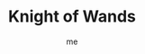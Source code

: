 ---
# basics
title     		 : "Knight of Wands"
token					 : 'wands-12'
card_type			 : '' # major, minor, court
layout				 : "tarot-card"
author    		 : 'me'
one_liner 		 : "Boldness, bravado, passion, persuasion, advocacy"
alt_names			 : ['Prince of Wands', 'Son of Feathers']
images				 : ['assets/images/tarot/rws/rw-wands-12.jpg']
keywords			 : ['boldness', 'bravado', 'passion', 'persuasion', 'advocacy']
url						 : 'tarot/cards/wands-12'
aliases				 : ['wands-knight']

# password: 'foolish journey'
dropbox				 : 'https://www.dropbox.com/sh/u3xkxrwnaw3aeth/AAAU1-JBL-m3Y8hyZ7VcTvj4a?dl=0'

personality    : "The Knight of Wands can represent anyone who wants to lead the way (Knight) to a goal (Wands), especially in academic, romantic, and professional areas of life. The Knight may also represent the tendency to be more forceful than cooperative or the need to take action at any cost."

meaning_light  : "Charging ahead. Making rapid progress. Refusing limits. Dazzling those around you with your wit and charm. Convincing others of your right to leadership. Convincing others to follow you. Being a catalyst for change."

meaning_shadow : "Blundering forward with inadequate skill or information. Running roughshod over the feelings of others. Using sex appeal to manipulate others. Forcing your leadership or ideology on others. Beginning many projects without finishing any."

# more detail
correspondence_element 			: "Air"
correspondence_affirmation 	: "I can lead the way to success."
correspondence_story 				: "The main character leads the effort to reach a common goal."

advice_relationships 	 : "Ask someone out. Set up a romantic evening and make it happen. Speak your heart, and challenge others to do the same. Be feverishly romantic. Pull out all the stops. After making sure your motives are pure, use your charisma to bowl someone over."

advice_work 					 : "If you are not equipped to be a charismatic advocate for your ideas, find a champion and enlist his or her aid. Your focus today is more on “sizzle” than “steak.” Sell your ideas and skills as boldly as you can without distorting or exaggerating their value. Stress benefits and push for commitments."

advice_spirituality 	 : "Without coming off as a fanatic, you can share your spiritual journey with others. Offer prayers. Mention important Truths you’ve learned to apply. Loan out your books. Mention your faith in a letter to a friend. Every time you share your Light, you aid in conquering Darkness."

advice_personal_growth : "Share yourself. Watch for opportunities to lend a hand, offer your skills, or lead an effort others will avoid. Prove yourself in small things, and others will be willing to follow you into larger battles."

advice_fortune_telling : "This card represents a man with a bold, passionate personality, likely born between July 12th and August 11th, who wants to sweep you off your feet."

questions	: ['Before inviting people to join your venture, have you found out what benefits really interest them?', 'To what extent have you defined your ultimate goal?', 'What’s the fastest way to get the job done? Is this necessarily the best way?', 'How long has it been since you looked back to see if others really are following your lead?']

# referenced in the symbols.toml data file
symbols	  : ['knight', 'swords', 'charging-forward', 'pyramids']

# metadata
suppress_topnav : true
related_cards 	: []

---